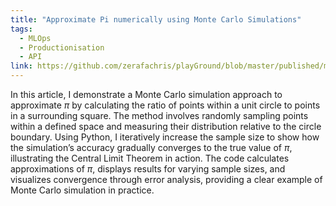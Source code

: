 ```yaml
---
title: "Approximate Pi numerically using Monte Carlo Simulations"
tags:
  - MLOps
  - Productionisation
  - API
link: https://github.com/zerafachris/playGround/blob/master/published/monteCarloSimPi/readme.md
---
```


In this article, I demonstrate a Monte Carlo simulation approach to approximate $\pi$ by calculating the ratio of points within a unit circle to points in a surrounding square. The method involves randomly sampling points within a defined space and measuring their distribution relative to the circle boundary. Using Python, I iteratively increase the sample size to show how the simulation’s accuracy gradually converges to the true value of $\pi$, illustrating the Central Limit Theorem in action. The code calculates approximations of $\pi$, displays results for varying sample sizes, and visualizes convergence through error analysis, providing a clear example of Monte Carlo simulation in practice.

